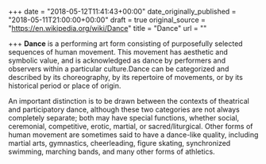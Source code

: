 +++
date = "2018-05-12T11:41:43+00:00"
date_originally_published = "2018-05-11T21:00:00+00:00"
draft = true
original_source = "https://en.wikipedia.org/wiki/Dance"
title = "Dance"
url = ""

+++
**Dance** is a performing art form consisting of purposefully selected sequences of human movement. This movement has aesthetic and symbolic value, and is acknowledged as dance by performers and observers within a particular culture.Dance can be categorized and described by its choreography, by its repertoire of movements, or by its historical period or place of origin.

An important distinction is to be drawn between the contexts of theatrical and participatory dance, although these two categories are not always completely separate; both may have special functions, whether social, ceremonial, competitive, erotic, martial, or sacred/liturgical. Other forms of human movement are sometimes said to have a dance-like quality, including martial arts, gymnastics, cheerleading, figure skating, synchronized swimming, marching bands, and many other forms of athletics.